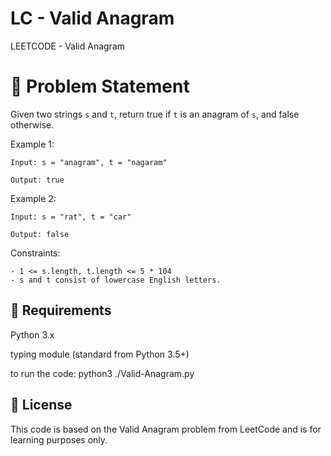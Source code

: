# LC - Valid Anagram

LEETCODE - Valid Anagram

# 🧠 Problem Statement

Given two strings `s` and `t`, return true if `t` is an anagram of `s`, and false otherwise.

Example 1:
```
Input: s = "anagram", t = "nagaram"

Output: true
```
Example 2:
```
Input: s = "rat", t = "car"

Output: false
```

Constraints:
```
- 1 <= s.length, t.length <= 5 * 104
- s and t consist of lowercase English letters.
```
## 📘 Requirements
Python 3.x

typing module (standard from Python 3.5+)

to run the code: python3 ./Valid-Anagram.py

## 📄 License
This code is based on the Valid Anagram problem from LeetCode and is for learning purposes only.
